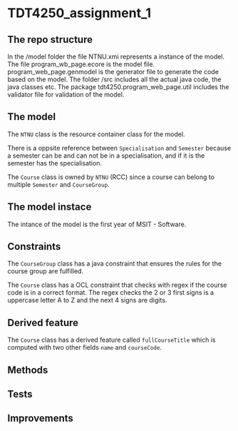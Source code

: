 # TDT4250_assignment_1

## The repo structure

In the /model folder the file NTNU.xmi represents a instance of the model. The file program_wb_page.ecore is the model file. program_web_page.genmodel is the generator file to generate the code based on the model. The folder /src includes all the actual java code, the java classes etc. The package tdt4250.program_web_page.util includes the validator file for validation of the model.

## The model

The `NTNU` class is the resource container class for the model.

There is a oppsite reference between `Specialisation` and `Semester` because a semester can be and can not be in a specialisation, and if it is the semester has the specialisation.

The `Course` class is owned by `NTNU` (RCC) since a course can belong to multiple `Semester` and `CourseGroup`.

## The model instace

The intance of the model is the first year of MSIT - Software.

## Constraints

The `CourseGroup` class has a java constraint that ensures the rules for the course group are fulfilled.

The `Course` class has a OCL constraint that checks with regex if the course code is in a correct format. The regex checks the 2 or 3 first signs is a uppercase letter A to Z and the next 4 signs are digits.

## Derived feature

The `Course` class has a derived feature called `fullCourseTitle` which is computed with two other fields `name` and `courseCode`.

## Methods

## Tests

## Improvements

